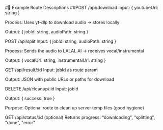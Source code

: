 #🧾 Example Route Descriptions
##POST /api/download
Input: { youtubeUrl: string }

Process: Uses yt-dlp to download audio → stores locally

Output: { jobId: string, audioPath: string }

POST /api/split
Input: { jobId: string, audioPath: string }

Process: Sends the audio to LALAL.AI → receives vocal/instrumental

Output: { vocalUrl: string, instrumentalUrl: string }

GET /api/result/:id
Input: jobId as route param

Output: JSON with public URLs or paths for download

DELETE /api/cleanup/:id
Input: jobId

Output: { success: true }

Purpose: Optional route to clean up server temp files (good hygiene)

GET /api/status/:id (optional)
Returns progress: "downloading", "splitting", "done", "error"